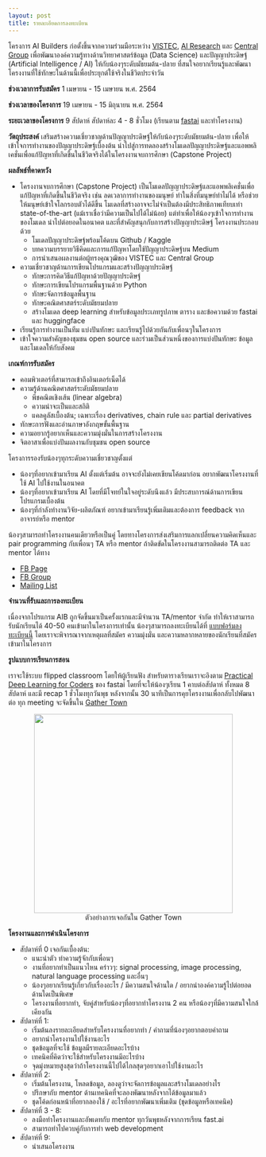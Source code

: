 ```yaml
---
layout: post
title: รายละเอียดการลงทะเบียน
---
```


โครงการ AI Builders ก่อตั้งขึ้นจากความร่วมมือระหว่าง [VISTEC](https://www.vistec.ac.th/), [AI Research](https://airesearch.in.th/) และ [Central Group](central.tech) เพื่อพัฒนาองค์ความรู้ทางด้านวิทยาศาสตร์ข้อมูล (Data Science) และปัญญาประดิษฐ์ (Artificial Intelligence / AI) ให้กับน้องๆระดับมัธยมต้น-ปลาย ที่สนใจอยากเรียนรู้และพัฒนาโครงงานที่ใช้ทักษะในด้านนี้เพื่อประยุกต์ใช้จริงในชีวิตประจำวัน

**ช่วงเวลาการรับสมัคร**
1 เมษายน - 15 เมษายน พ.ศ. 2564

**ช่วงเวลาของโครงการ**
19 เมษายน - 15 มิถุนายน พ.ศ. 2564

**ระยะเวลาของโครงการ**
9 สัปดาห์ สัปดาห์ละ 4 - 8 ชั่วโมง (เรียนตาม [fastai](https://course.fast.ai/) และทำโครงงาน)

**วัตถุประสงค์**
เสริมสร้างความเชี่ยวชาญด้านปัญญาประดิษฐ์ให้กับน้องๆระดับมัธยมต้น-ปลาย
เพื่อให้เข้าใจการทำงานของปัญญาประดิษฐ์เบื้องต้น นำไปสู่การทดลองสร้างโมเดลปัญญาประดิษฐ์และแอพพลิเคชั่นเพื่อแก้ปัญหาที่เกิดขึ้นในชีวิตจริงได้ในโครงงานจบการศึกษา (Capstone Project)

**ผลลัพธ์ที่คาดหวัง**

* โครงงานจบการศึกษา (Capstone Project) เป็นโมเดลปัญญาประดิษฐ์และแอพพลิเคชั่นเพื่อแก้ปัญหาที่เกิดขึ้นในชีวิตจริง เช่น ลดเวลาการทำงานของมนุษย์ ทำในสิ่งที่มนุษย์ทำไม่ได้ หรือช่วยให้มนุษย์เข้าใจโลกรอบตัวได้ดีขึ้น โมเดลที่สร้างอาจจะไม่จำเป็นต้องมีประสิทธิภาพเทียบเท่า state-of-the-art (แม้เราเชื่อว่ามีความเป็นไปได้ไม่น้อย) แต่ทำเพื่อให้น้องๆเข้าใจการทำงานของโมเดล นำไปต่อยอดในอนาคต และที่สำคัญสนุกกับการสร้างปัญญาประดิษฐ์
โครงงานประกอบด้วย
  * โมเดลปัญญาประดิษฐ์พร้อมโค้ดบน Github / Kaggle
  * บทความบรรยายวิธีคิดและการแก้ปัญหาโดยใช้ปัญญาประดิษฐ์บน Medium
  * การนำเสนอผลงานต่อผู้ทรงคุณวุฒิของ VISTEC และ Central Group
* ความเชี่ยวชาญด้านการเขียนโปรแกรมและสร้างปัญญาประดิษฐ์
  * ทักษะการคิดวิธีแก้ปัญหาด้วยปัญญาประดิษฐ์
  * ทักษะการเขียนโปรแกรมพื้นฐานด้วย Python
  * ทักษะจัดการข้อมูลพื้นฐาน
  * ทักษะคณิตศาสตร์ระดับมัธยมปลาย
  * สร้างโมเดล deep learning สำหรับข้อมูลประเภทรูปภาพ ตาราง และข้อความด้วย fastai และ huggingface
* เรียนรู้การทำงานเป็นทีม แบ่งปันทักษะ และเรียนรู้ไปด้วยกันกับเพื่อนๆในโครงการ
* เข้าใจความสำคัญของชุมชน open source และร่วมเป็นส่วนหนึ่งของการแบ่งปันทักษะ ข้อมูล และโมเดลให้กับสังคม

**เกณฑ์การรับสมัคร**

* คอมพิวเตอร์ที่สามารถเข้าถึงอินเตอร์เน็ตได้
* ความรู้ด้านคณิตศาสตร์ระดับมัธยมปลาย
  * พีชคณิตเชิงเส้น (linear algebra)
  * ความน่าจะเป็นและสถิติ
  * แคลคูลัสเบื้องต้น; เฉพาะเรื่อง derivatives, chain rule และ partial derivatives
* ทักษะการฟังและอ่านภาษาอังกฤษขั้นพื้นฐาน
* ความอยากรู้อยากเห็นและความมุ่งมั่นในการสร้างโครงงาน
* จิตอาสาเพื่อแบ่งปันผลงานกับชุมชน open source

โครงการรองรับน้องๆทุกระดับความเชี่ยวชาญตั้งแต่

* น้องๆที่อยากเข้ามาเรียน AI ตั้งแต่เริ่มต้น อาจจะยังไม่เคยเขียนโค้ดมาก่อน อยากพัฒนาโครงงานที่ใช้ AI ไปใช้งานในอนาคต
* น้องๆที่อยากเข้ามาเรียน AI โดยที่มีโจทย์ในใจอยู่ระดับนึงแล้ว มีประสบการณ์ด้านการเขียนโปรแกรมเบื้องต้น
* น้องๆที่กำลังทำงานวิจัย-ผลิตภัณฑ์ อยากเข้ามาเรียนรู้เพิ่มเติมและต้องการ feedback จากอาจารย์หรือ mentor

น้องๆสามารถทำโครงงานคนเดียวหรือเป็นคู่ โดยทางโครงการส่งเสริมการแลกเปลี่ยนความคิดเห็นและ pair programming กับเพื่อนๆ TA หรือ mentor ถ้าติดขัดในโครงงานสามารถติดต่อ TA และ mentor ได้ทาง

* [FB Page](_)
* [FB Group](_)
* [Mailing List](_)

**จำนวนที่รับและการลงทะเบียน**

เนื่องจากโปรแกรม AIB ถูกจัดขึ้นมาเป็นครั้งแรกและมีจำนวน TA/mentor จำกัด ทำให้เราสามารถรับนักเรียนได้ 40-50 คนเข้ามาในโครงการเท่านั้น น้องๆสามารถลงทะเบียนได้ที่ [แบบฟอร์มลงทะเบียนนี้](https://airtable.com/shrUHambTkOgliPHz) โดยเราจะพิจารณาจากเหตุผลที่สมัคร ความมุ่งมั่น และความหลากหลายของนักเรียนที่สมัครเข้ามาในโครงการ

**รูปแบบการเรียนการสอน**

เราจะใช้ระบบ flipped classroom โดยให้ผู้เรียนฟัง
สำหรับตารางเรียนเราจะอิงตาม [Practical Deep Learning for Coders](http://course.fast.ai/) ของ fastai โดยที่จะให้น้องๆเรียน 1 คาบต่อสัปดาห์ ทั้งหมด 8 สัปดาห์ และมี recap 1 ชั่วโมงทุกวันพุธ หลังจากนั้น 30 นาทีเป็นการคุยโครงงานเพื่อกลับไปพัฒนาต่อ ทุก meeting จะจัดขึ้นใน [Gather Town](https://gather.town/)

<figure align="center">
  <img src="{{ site.baseurl }}/images/gathertown-example.jpg" style="width: 400px;"/>
  <figcaption>ตัวอย่างการเจอกันใน Gather Town</figcaption>
</figure>

**โครงงานและการดำเนินโครงการ**

* สัปดาห์ที่ 0 เจอกันเบื้องต้น:
  * แนะนำตัว ทำความรู้จักกับเพื่อนๆ
  * งานที่อยากทำเป็นแนวไหน คร่าวๆ: signal processing, image processing, natural language processing และอื่นๆ
  * น้องๆอยากเรียนรู้เกี่ยวกับเรื่องอะไร / มีความสนใจด้านใด / อยากนำองค์ความรู้ไปต่อยอดด้านใดเป็นพิเศษ
  * โครงงานที่อยากทำ, จับคู่สำหรับน้องๆที่อยากทำโครงงาน 2 คน หรือน้องๆที่มีความสนใจใกล้เคียงกัน
* สัปดาห์ที่ 1:
  * เริ่มต้นลงรายละเอียดสำหรับโครงงานที่อยากทำ / คำถามที่น้องๆอยากตอบคำถาม
  * อยากนำโครงงานไปใช้งานอะไร
  * ชุดข้อมูลที่จะใช้ ข้อมูลมีรายละเอียดอะไรบ้าง
  * เทคนิคที่คิดว่าจะใช้สำหรับโครงงานมีอะไรบ้าง
  * จุดมุ่งหมายสูงสุดว่าถ้าโครงงานนี้ไปได้ไกลสุดๆอยากเอาไปใช้งานอะไร
* สัปดาห์ที่ 2:
  * เริ่มต้นโครงงาน, โหลดข้อมูล, ลองดูว่าจะจัดการข้อมูลและสร้างโมเดลอย่างไร
  * ปรึกษากับ mentor ด้านเทคนิคที่จะลองพัฒนาหลังจากได้ข้อมูลมาแล้ว
  * ชุดโค้ดก่อนหน้าที่อยากลองใช้ / อะไรที่อยากพัฒนาเพิ่มเติม (ชุดข้อมูลหรือเทคนิค)
* สัปดาห์ที่ 3 - 8:
  * ลงมือทำโครงงานและอัพเดทกับ mentor ทุกวันพุธหลังจากการเรียน fast.ai
  * สามารถทำไปควบคู่กับการทำ web development
* สัปดาห์ที่ 9:
  * นำเสนอโครงงาน
